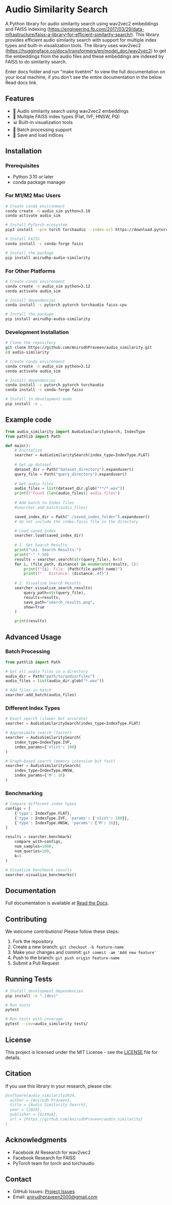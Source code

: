 # Audio Similarity Search

A Python library for audio similarity search using wav2vec2 embeddings and FAISS indexing (https://engineering.fb.com/2017/03/29/data-infrastructure/faiss-a-library-for-efficient-similarity-search/). This library provides efficient audio similarity search with support for multiple index types and built-in visualization tools.
The library uses wav2vec2 (https://huggingface.co/docs/transformers/en/model_doc/wav2vec2) to get the embeddings from the audio files and these embeddings are indexed by FAISS to do similarity search. 
<!-- Documentation is available at [https://AnirudhPraveen.github.io/audio_similarity](https://AnirudhPraveen.github.io/audio_similarity) -->
Enter docs folder and run "make livehtml" to view the full documentation on your local machine, if you don't see the entire documentation in the below Read docs link.

## Features

- 🎵 Audio similarity search using wav2vec2 embeddings
- 🚀 Multiple FAISS index types (Flat, IVF, HNSW, PQ)
- 📊 Built-in visualization tools
- 🔄 Batch processing support
- 💾 Save and load indices

## Installation

### Prerequisites

- Python 3.10 or later
- conda package manager

### For M1/M2 Mac Users

```bash
# Create conda environment
conda create -n audio_sim python=3.10
conda activate audio_sim

# Install PyTorch ecosystem
pip3 install --pre torch torchaudio --index-url https://download.pytorch.org/whl/nightly/cpu

# Install FAISS
conda install -c conda-forge faiss

# Install the package
pip install anirudhp-audio-similarity
```

### For Other Platforms

```bash
# Create conda environment
conda create -n audio_sim python=3.12
conda activate audio_sim

# Install dependencies
conda install -c pytorch pytorch torchaudio faiss-cpu

# Install the package
pip install anirudhp-audio-similarity
```

### Development Installation

```bash
# Clone the repository
git clone https://github.com/AnirudhPraveen/audio_similarity.git
cd audio-similarity

# Create conda environment
conda create -n audio_sim python=3.12
conda activate audio_sim

# Install dependencies
conda install -c pytorch pytorch torchaudio
conda install -c conda-forge faiss

# Install in development mode
pip install -e .
```

## Example code

```python
from audio_similarity import AudioSimilaritySearch, IndexType
from pathlib import Path

def main():
    # Initialize
    searcher = AudioSimilaritySearch(index_type=IndexType.FLAT)
    
    # Set up dataset
    dataset_dir = Path("dataset_directory").expanduser()
    query_file = Path("query_directory").expanduser()
    
    # Get audio files
    audio_files = list(dataset_dir.glob("**/*.wav"))
    print(f"Found {len(audio_files)} audio files")
    
    # Add batch to Index files
    #searcher.add_batch(audio_files)

    saved_index_dir = Path("./saved_index_folder").expanduser() 
    # do not include the index.faiss file in the directory

    # Load saved index
    searcher.load(saved_index_dir)
    
    # 1. Get Search Results
    print("\n1. Search Results:")
    print("-" * 50)
    results = searcher.search(str(query_file), k=5)
    for i, (file_path, distance) in enumerate(results, 1):
        print(f"{i}. File: {Path(file_path).name}")
        print(f"   Distance: {distance:.4f}")
    
    # 2. Visualize Search Results
    searcher.visualize_search_results(
        query_path=str(query_file),
        results=results,
        save_path="search_results.png",
        show=True
    )

    print(results)
```

<!-- ## Quick Start

```python
from audio_similarity import AudioSimilaritySearch, IndexType

# Initialize
searcher = AudioSimilaritySearch(index_type=IndexType.FLAT)

# Add audio files
searcher.add_audio("path/to/audio1.wav")
searcher.add_audio("path/to/audio2.wav")

# Search for similar files
results = searcher.search("path/to/query.wav", k=5)

# Print results
for file_path, distance in results:
    print(f"Similar file: {file_path}, distance: {distance}")

# Visualize results
searcher.visualize_search_results(
    "path/to/query.wav",
    results,
    save_path="results.png"
)
``` -->

## Advanced Usage

### Batch Processing

```python
from pathlib import Path

# Get all audio files in a directory
audio_dir = Path("path/to/audio/files")
audio_files = list(audio_dir.glob("*.wav"))

# Add files in batch
searcher.add_batch(audio_files)
```

### Different Index Types

```python
# Exact search (slower but accurate)
searcher = AudioSimilaritySearch(index_type=IndexType.FLAT)

# Approximate search (faster)
searcher = AudioSimilaritySearch(
    index_type=IndexType.IVF,
    index_params={'nlist': 100}
)

# Graph-based search (memory intensive but fast)
searcher = AudioSimilaritySearch(
    index_type=IndexType.HNSW,
    index_params={'M': 16}
)
```

### Benchmarking

```python
# Compare different index types
configs = [
    {'type': IndexType.FLAT},
    {'type': IndexType.IVF, 'params': {'nlist': 100}},
    {'type': IndexType.HNSW, 'params': {'M': 16}},
]

results = searcher.benchmark(
    compare_with=configs,
    num_samples=1000,
    num_queries=100,
    k=5
)

# Visualize benchmark results
searcher.visualize_benchmarks()
```

## Documentation

Full documentation is available at [Read the Docs](https://AnirudhPraveen.github.io/audio_similarity).

## Contributing

We welcome contributions! Please follow these steps:

1. Fork the repository
2. Create a new branch: `git checkout -b feature-name`
3. Make your changes and commit: `git commit -am 'Add new feature'`
4. Push to the branch: `git push origin feature-name`
5. Submit a Pull Request

## Running Tests

```bash
# Install development dependencies
pip install -e ".[dev]"

# Run tests
pytest

# Run tests with coverage
pytest --cov=audio_similarity tests/
```

## License

This project is licensed under the MIT License - see the [LICENSE](LICENSE) file for details.

## Citation

If you use this library in your research, please cite:

```bibtex
@software{audio_similarity2024,
  author = {Anirudh Praveen},
  title = {Audio Similarity Search},
  year = {2024},
  publisher = {GitHub},
  url = {https://github.com/AnirudhPraveen/audio_similarity}
}
```

## Acknowledgments

- Facebook AI Research for wav2vec2
- Facebook Research for FAISS
- PyTorch team for torch and torchaudio

## Contact

- GitHub Issues: [Project Issues](https://github.com/AnirudhPraveen/audio_similarity/issues)
- Email: anirudhpraveen2000@gmail.com
